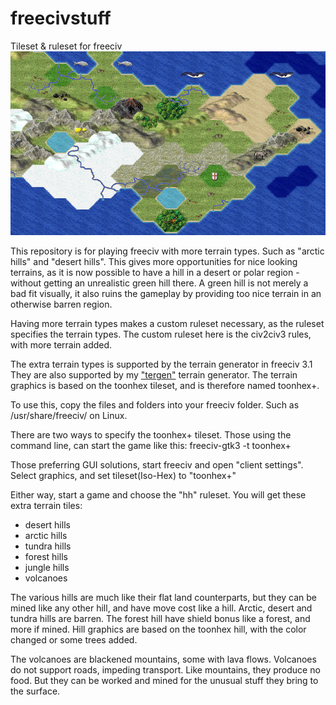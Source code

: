 # freecivstuff
Tileset &amp; ruleset for freeciv
![alt text](freecivstuff.png "Freeciv ")

This repository is for playing freeciv with more terrain types. Such as "arctic hills" and "desert hills".  This gives more opportunities for nice looking terrains, as it is now possible to have a hill in a desert or polar region - without getting an unrealistic green hill there. A green hill is not merely a bad fit visually, it also ruins the gameplay by providing too nice terrain in an otherwise barren region. 

Having more terrain types makes a custom ruleset necessary, as the ruleset specifies the terrain types.  The custom ruleset here is the civ2civ3 rules, with more terrain added.

The extra terrain types is supported by the terrain generator in freeciv 3.1  They are also supported by my ["tergen"](https://github.com/Hafting/tergen) terrain generator. The terrain graphics is based on the toonhex tileset, and is therefore named toonhex+.

To use this, copy the files and folders into your freeciv folder. Such as /usr/share/freeciv/ on Linux.

There are two ways to specify the toonhex+ tileset. Those using the command line, can start the game like this:
freeciv-gtk3 -t toonhex+

Those preferring GUI solutions, start freeciv and open "client settings". Select graphics, and set tileset(Iso-Hex) to "toonhex+"

Either way, start a game and choose the "hh" ruleset. You will get these extra terrain tiles:
- desert hills
- arctic hills
- tundra hills
- forest hills
- jungle hills
- volcanoes

The various hills are much like their flat land counterparts, but they can be mined like any other hill, and have move cost like a hill. Arctic, desert and tundra hills are barren. The forest hill have shield bonus like a forest, and more if mined. Hill graphics are based on the toonhex hill, with the color changed or some trees added.

The volcanoes are blackened mountains, some with lava flows.  Volcanoes do not support roads, impeding transport.  Like mountains, they produce no food. But they can be worked and mined for the unusual stuff they bring to the surface.
